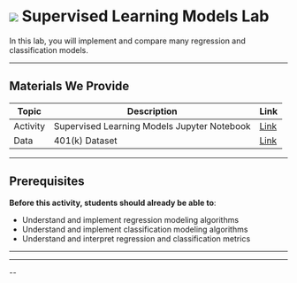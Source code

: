 # ![](https://ga-dash.s3.amazonaws.com/production/assets/logo-9f88ae6c9c3871690e33280fcf557f33.png) Supervised Learning Models Lab

In this lab, you will implement and compare many regression and classification models.

---

## Materials We Provide

| Topic | Description | Link |
| --- | --- | --- |
| Activity |  Supervised Learning Models Jupyter Notebook | [Link](./starter-code.ipynb)|
| Data | 401(k) Dataset | [Link](./401ksubs.csv)|

---

## Prerequisites

**Before this activity, students should already be able to**:
- Understand and implement regression modeling algorithms
- Understand and implement classification modeling algorithms
- Understand and interpret regression and classification metrics

---
---
--


